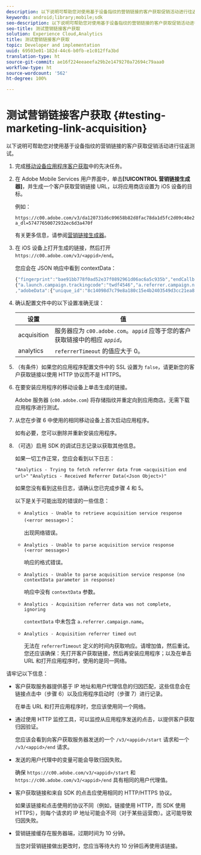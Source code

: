 ```yaml
---
description: 以下说明可帮助您对使用基于设备指纹的营销链接的客户获取促销活动进行往返测试。
keywords: android;library;mobile;sdk
seo-description: 以下说明可帮助您对使用基于设备指纹的营销链接的客户获取促销活动进行往返测试。
seo-title: 测试营销链接客户获取
solution: Experience Cloud,Analytics
title: 测试营销链接客户获取
topic: Developer and implementation
uuid: 69503e01-182d-44c6-b0fb-e1c012ffa3bd
translation-type: ht
source-git-commit: ae16f224eeaeefa29b2e1479270a72694c79aaa0
workflow-type: ht
source-wordcount: '562'
ht-degree: 100%

---
```



# 测试营销链接客户获取 {#testing-marketing-link-acquisition}

以下说明可帮助您对使用基于设备指纹的营销链接的客户获取促销活动进行往返测试。

1. 完成[移动设备应用程序客户获取](/help/ios/acquisition-main/acquisition.md)中的先决任务。
1. 在 Adobe Mobile Services 用户界面中，单击&#x200B;**[!UICONTROL 营销链接生成器]**，并生成一个客户获取营销链接 URL，以将应用商店设置为 iOS 设备的目标。

   例如：

   ```
   https://c00.adobe.com/v3/da120731d6c09658b82d8fac78da1d5fc2d09c48e21b3a55f9e2d7344e08425d/start?a_dl=57477650072932ec6d3a470f
   ```

   有关更多信息，请参阅[营销链接生成器](/help/using/acquisition-main/c-marketing-links-builder/c-marketing-links-builder.md)。


1. 在 iOS 设备上打开生成的链接，然后打开 `https://c00.adobe.com/v3/<appid>/end`。

   您应会在 JSON 响应中看到 contextData：

   ```js
   {"fingerprint":"bae91bb778f0ad52e37f0892961d06ac6a5c935b","endCallbacks":["***"],"timestamp":1464301217,"appguid":"da120731d6c09658b82d8fac78da1d5fc2d09c48e21b3a55f9e2d7344e08425d","contextData":
   {"a.launch.campaign.trackingcode":"twdf4546","a.referrer.campaign.name":"iOS Demo","a.referrer.campaign.trackingcode":"twdf4546"}
   ,"adobeData":{"unique_id":"8c14098d7c79e8a180c15e4b2403549d3cc21ea8","deeplinkid":"57477650072932ec6d3a470f"}}
   ```

1. 确认配置文件中的以下设置准确无误：

   | 设置 | 值 |
   |--- |--- |
   | acquisition | 服务器应为 `c00.adobe.com`。`appid` 应等于您的客户获取链接中的相应 *`appid`*。 |
   | analytics | `referrerTimeout` 的值应大于 0。 |

1. （有条件）如果您的应用程序配置文件中的 SSL 设置为 `false`，请更新您的客户获取链接以使用 HTTP 协议而不是 HTTPS。
1. 在要安装应用程序的移动设备上单击生成的链接。

   Adobe 服务器 (`c00.adobe.com`) 将存储指纹并重定向到应用商店。无需下载应用程序进行测试。
1. 从您在步骤 6 中使用的相同移动设备上首次启动应用程序。

   如有必要，您可以删除并重新安装应用程序。
1. （可选）启用 SDK 的调试日志记录以获取其他信息。

   如果一切工作正常，您应会看到以下日志：

   `"Analytics - Trying to fetch referrer data from <acquisition end url>"`
   `"Analytics - Received Referrer Data(<Json Object>)"`

   如果您没有看到这些日志，请确认您已完成步骤 4 和 5。

   以下是关于可能出现的错误的一些信息：

   * `Analytics - Unable to retrieve acquisition service response (<error message>)`：

      出现网络错误。

   * `Analytics - Unable to parse acquisition service response (<error message>)`

      响应的格式错误。

   * `Analytics - Unable to parse acquisition service response (no contextData parameter in response)`

      响应中没有 `contextData` 参数。

   * `Analytics - Acquisition referrer data was not complete, ignoring`

      `contextData` 中未包含 `a.referrer.campaign.name`。

   * `Analytics - Acquisition referrer timed out`

      无法在 `referrerTimeout` 定义的时间内获取响应。请增加值，然后重试。您还应该确保：先打开客户获取链接，然后再安装应用程序；以及在单击 URL 和打开应用程序时，使用的是同一网络。

请牢记以下信息：

* 客户获取服务器提供基于 IP 地址和用户代理信息的归因匹配，这些信息会在链接点击中（步骤 6）以及应用程序启动时（步骤 7）进行记录。

   在单击 URL 和打开应用程序时，您应该使用同一个网络。

* 通过使用 HTTP 监控工具，可以监控从应用程序发送的点击，以提供客户获取归因验证。

   您应该会看到向客户获取服务器发送的一个 `/v3/<appid>/start` 请求和一个 `/v3/<appid>/end` 请求。

* 发送的用户代理中的变量可能会导致归因失败。

   确保 `https://c00.adobe.com/v3/<appid>/start` 和 `https://c00.adobe.com/v3/<appid>/end` 具有相同的用户代理值。

* 客户获取链接和来自 SDK 的点击应使用相同的 HTTP/HTTPS 协议。

   如果该链接和点击使用的协议不同（例如，链接使用 HTTP，而 SDK 使用 HTTPS），则每个请求的 IP 地址可能会不同（对于某些运营商）。这可能导致归因失败。

* 营销链接缓存在服务器端，过期时间为 10 分钟。

   当您对营销链接做出更改时，您应当等待大约 10 分钟后再使用该链接。